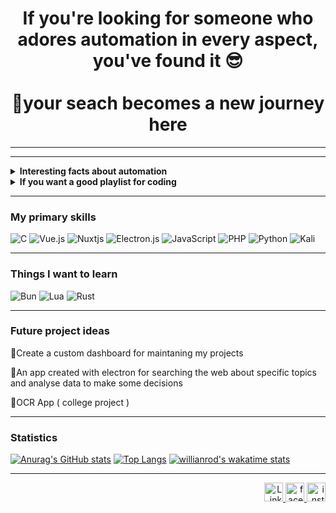 <div align="center">
  <h1>If you're looking for someone who adores automation in every aspect, you've found it 😎<br/><br/>🚀your seach becomes a new journey here</h1>
  <hr/>
</div>

<hr/>

<details>
  <summary><b>Interesting facts about automation</b></summary>
  <hr>
  <ul>
    <li>🌱Studies indicate that home automation can reduce household energy usage by up to 40%, significantly contributing to a reduction in carbon footprint</li>
  </ul>
</details>

<details>
  <summary><b>If you want a good playlist for coding</b></summary>
  <hr/>
  <a href="https://open.spotify.com/playlist/5lkKN4RM8CNU0Jy20mbiZh?si=405686da7a434b57"><img src="https://img.shields.io/badge/Spotify-1ED760?style=for-the-badge&logo=spotify&logoColor=white"></a>
  <p align="right"><strike>This is not my playlist, I'm creating my own at this moment</strike></p>
</details>

<hr/>

### My primary skills
![C](https://img.shields.io/badge/c-%2300599C.svg?style=for-the-badge&logo=c&logoColor=white)
![Vue.js](https://img.shields.io/badge/vuejs-%2335495e.svg?style=for-the-badge&logo=vuedotjs&logoColor=%234FC08D)
![Nuxtjs](https://img.shields.io/badge/Nuxt-002E3B?style=for-the-badge&logo=nuxtdotjs&logoColor=#00DC82)
![Electron.js](https://img.shields.io/badge/Electron-191970?style=for-the-badge&logo=Electron&logoColor=white)
![JavaScript](https://img.shields.io/badge/javascript-%23323330.svg?style=for-the-badge&logo=javascript&logoColor=%23F7DF1E)
![PHP](https://img.shields.io/badge/php-%23777BB4.svg?style=for-the-badge&logo=php&logoColor=white)
![Python](https://img.shields.io/badge/python-3670A0?style=for-the-badge&logo=python&logoColor=ffdd54)
![Kali](https://img.shields.io/badge/Kali-268BEE?style=for-the-badge&logo=kalilinux&logoColor=white)

<hr/>

### Things I want to learn
![Bun](https://img.shields.io/badge/Bun-%23000000.svg?style=for-the-badge&logo=bun&logoColor=white)
![Lua](https://img.shields.io/badge/lua-%232C2D72.svg?style=for-the-badge&logo=lua&logoColor=white)
![Rust](https://img.shields.io/badge/rust-%23000000.svg?style=for-the-badge&logo=rust&logoColor=white)

<hr/>

### Future project ideas

<div>
    <p>📘Create a custom dashboard for maintaning my projects</p>
    <p>🔎An app created with electron for searching the web about specific topics and analyse data to make some decisions</p>
    <p>📄OCR App ( college project )</p>
</div>

<hr/>

### Statistics

[![Anurag's GitHub stats](https://github-readme-stats.vercel.app/api?username=PH-Vieira&show_icons=true&theme=ocean_dark&layout=compact)](https://github.com/anuraghazra/github-readme-stats) [![Top Langs](https://github-readme-stats.vercel.app/api/top-langs/?username=PH-Vieira&theme=ocean_dark)](https://github.com/anuraghazra/github-readme-stats) [![willianrod's wakatime stats](https://github-readme-stats.vercel.app/api/wakatime?username=PH_Vieira&theme=ocean_dark)](https://github.com/anuraghazra/github-readme-stats)

<hr/>

<div align="right">
  <a href="https://www.linkedin.com/in/pedro-henrique-vieira-2426a31b7/">
    <img src="https://img.shields.io/badge/LinkedIn-0077B5?style=for-the-badge&logo=linkedin&logoColor=white" alt="LinkedIn" height="30">   </a>
  <a href="https://www.facebook.com/profile.php?id=100070832881630">
    <img src="https://img.shields.io/badge/Facebook-1877F2?style=for-the-badge&logo=facebook&logoColor=white" alt="facebook" height="30">
  </a>
  <a href="https://www.instagram.com/dompedro_terceiro/">
    <img src= "https://img.shields.io/badge/Instagram-E4405F?style=for-the-badge&logo=instagram&logoColor=white" alt="instagram" height="30">
  </a>
</div>

